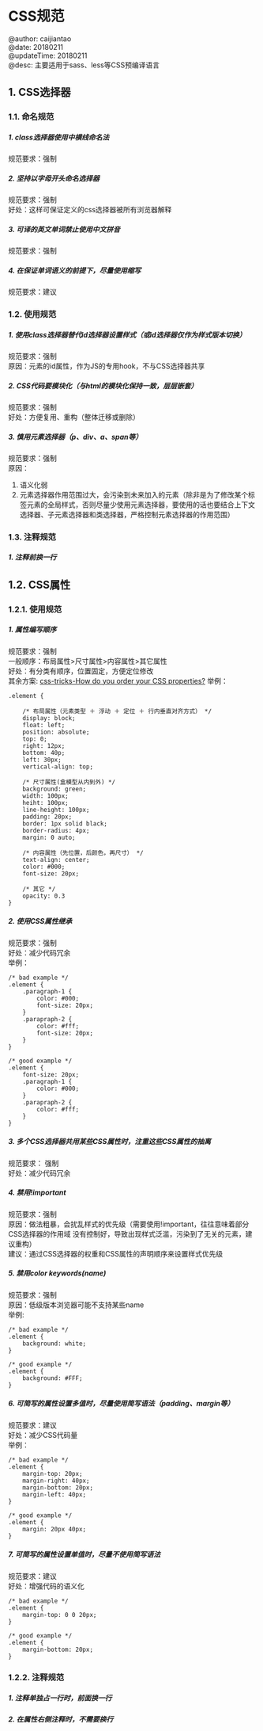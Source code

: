 
# CSS规范
@author: caijiantao  
@date: 20180211  
@updateTime: 20180211  
@desc: 主要适用于sass、less等CSS预编译语言
## 1. CSS选择器
### 1.1. 命名规范
##### 1. class选择器使用中横线命名法  
规范要求：强制

##### 2. 坚持以字母开头命名选择器  
规范要求：强制  
好处：这样可保证定义的css选择器被所有浏览器解释  

##### 3. 可译的英文单词禁止使用中文拼音  
规范要求：强制 

##### 4. 在保证单词语义的前提下，尽量使用缩写  
规范要求：建议

### 1.2. 使用规范
##### 1. 使用class选择器替代id选择器设置样式（或id选择器仅作为样式版本切换）  
规范要求：强制  
原因：元素的id属性，作为JS的专用hook，不与CSS选择器共享  

##### 2. CSS代码要模块化（与html的模块化保持一致，层层嵌套）  
规范要求：强制  
好处：方便复用、重构（整体迁移或删除）  

##### 3. 慎用元素选择器（p、div、a、span等）  
规范要求：强制  
原因：
1. 语义化弱
2. 元素选择器作用范围过大，会污染到未来加入的元素（除非是为了修改某个标签元素的全局样式，否则尽量少使用元素选择器，要使用的话也要结合上下文选择器、子元素选择器和类选择器，严格控制元素选择器的作用范围）

### 1.3. 注释规范
##### 1. 注释前换一行

## 1.2. CSS属性
### 1.2.1. 使用规范
##### 1. 属性编写顺序  
规范要求：强制  
一般顺序：布局属性>尺寸属性>内容属性>其它属性  
好处：有分类有顺序，位置固定，方便定位修改  
其余方案: [css-tricks-How do you order your CSS properties?](https://css-tricks.com/poll-results-how-do-you-order-your-css-properties/)
举例：  

```
.element {

	/* 布局属性（元素类型 ＋ 浮动 ＋ 定位 ＋ 行内垂直对齐方式） */
	display: block;
	float: left;
	position: absolute;
	top: 0;
	right: 12px;
	bottom: 40p;
	left: 30px;
	vertical-align: top;
	
	/* 尺寸属性(盒模型从内到外) */
	background: green;
	width: 100px;
	heiht: 100px;
	line-height: 100px;
	padding: 20px;
	border: 1px solid black;
	border-radius: 4px;
	margin: 0 auto;
	
	/* 内容属性（先位置，后颜色，再尺寸） */
	text-align: center;
	color: #000;
	font-size: 20px;
	
	/* 其它 */
	opacity: 0.3
}  
```

##### 2. 使用CSS属性继承  
规范要求：强制  
好处：减少代码冗余  
举例：  

```
/* bad example */   
.element {  
	.paragraph-1 {
		color: #000;  
		font-size: 20px;  
	}  
	.parapraph-2 {
		color: #fff;  
		font-size: 20px;  
	}
}  

/* good example */  
.element {  
	font-size: 20px;  
	.paragraph-1 {
		color: #000;  
	}  
	.parapraph-2 {
		color: #fff;  
	}
}  
```

##### 3. 多个CSS选择器共用某些CSS属性时，注重这些CSS属性的抽离
规范要求： 强制  
好处：减少代码冗余

##### 4. 禁用!important  
规范要求：强制  
原因：做法粗暴，会扰乱样式的优先级（需要使用!important，往往意味着部分CSS选择器的作用域
没有控制好，导致出现样式泛滥，污染到了无关的元素，建议重构）  
建议：通过CSS选择器的权重和CSS属性的声明顺序来设置样式优先级  

##### 5. 禁用color keywords(name)  
规范要求：强制  
原因：低级版本浏览器可能不支持某些name  
举例:  

```
/* bad example */   
.element {  
	background: white;
}  

/* good example */  
.element {  
	background: #FFF;
}
```

##### 6. 可简写的属性设置多值时，尽量使用简写语法（padding、margin等）  
规范要求：建议  
好处：减少CSS代码量  
举例：  

```
/* bad example */   
.element {  
	margin-top: 20px;
	margin-right: 40px;
	margin-bottom: 20px;
	margin-left: 40px;
}  

/* good example */  
.element {  
	margin: 20px 40px;
}
```

##### 7. 可简写的属性设置单值时，尽量不使用简写语法  
规范要求：建议  
好处：增强代码的语义化

```
/* bad example */   
.element {  
	margin-top: 0 0 20px;
}  

/* good example */  
.element {  
	margin-bottom: 20px;
}
```

### 1.2.2. 注释规范
##### 1. 注释单独占一行时，前面换一行
##### 2. 在属性右侧注释时，不需要换行

